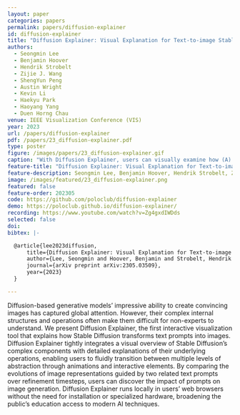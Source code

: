 ```yaml
---
layout: paper
categories: papers
permalink: papers/diffusion-explainer
id: diffusion-explainer
title: "Diffusion Explainer: Visual Explanation for Text-to-image Stable Diffusion"
authors:
  - Seongmin Lee
  - Benjamin Hoover
  - Hendrik Strobelt
  - Zijie J. Wang
  - ShengYun Peng
  - Austin Wright
  - Kevin Li
  - Haekyu Park
  - Haoyang Yang
  - Duen Horng Chau
venue: IEEE Visualization Conference (VIS)
year: 2023
url: /papers/diffusion-explainer
pdf: /papers/23_diffusion-explainer.pdf
type: poster
figure: /images/papers/23_diffusion-explainer.gif
caption: "With Diffusion Explainer, users can visually examine how (A) text prompt, e.g., “a cute and adorable bunny... pixar character”, is encoded by (B) the Text Representation Generator into vectors to guide (C) the Image Representation Refiner to iteratively refine the vector representation of the image being generated. (D) The Timestep Controller enables users to review the incremental improvements in image quality and adherence to the prompt over timesteps. (E) The final image representation is upscaled to a high-resolution image. Diffusion Explainer tightly integrates a visual overview of Stable Diffusion’s complex components with detailed explanations of their underlying operations, enabling users to fluidly transition between multiple levels of abstraction through animations and interactive elements."
feature-title: "Diffusion Explainer: Visual Explanation for Text-to-image Stable Diffusion"
feature-description: Seongmin Lee, Benjamin Hoover, Hendrik Strobelt, Zijie J. Wang, <b> ShengYun Peng </b>, Austin Wright, Kevin Li, Haekyu Park, Haoyang Yang, Duen Horng Chau
image: /images/featured/23_diffusion-explainer.png
featured: false
feature-order: 202305
code: https://github.com/poloclub/diffusion-explainer
demo: https://poloclub.github.io/diffusion-explainer/
recording: https://www.youtube.com/watch?v=Zg4gxdIWDds
selected: false
doi: 
bibtex: |-

  @article{lee2023diffusion,
      title={Diffusion Explainer: Visual Explanation for Text-to-image Stable Diffusion},
      author={Lee, Seongmin and Hoover, Benjamin and Strobelt, Hendrik and Wang, Zijie J and Peng, ShengYun and Wright, Austin and Li, Kevin and Park, Haekyu and Yang, Haoyang and Chau, Duen Horng},
      journal={arXiv preprint arXiv:2305.03509},
      year={2023}
  }

---
```


Diffusion-based generative models’ impressive ability to create convincing images has captured global attention. However, their complex internal structures and operations often make them difficult for non-experts to understand. We present Diffusion Explainer, the first interactive visualization tool that explains how Stable Diffusion transforms text prompts into images. Diffusion Explainer tightly integrates a visual overview of Stable Diffusion’s complex components with detailed explanations of their underlying operations, enabling users to fluidly transition between multiple levels of abstraction through animations and interactive elements. By comparing the evolutions of image representations guided by two related text prompts over refinement timesteps, users can discover the impact of prompts on image generation. Diffusion Explainer runs locally in users’ web browsers without the need for installation or specialized hardware, broadening the public’s education access to modern AI techniques.